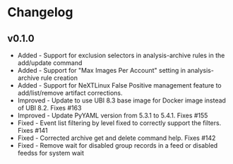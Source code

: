 # Changelog

## v0.1.0
+ Added - Support for exclusion selectors in analysis-archive rules in the add/update command
+ Added - Support for "Max Images Per Account" setting in analysis-archive rule creation 
+ Added - Support for NeXTLinux False Positive management feature to add/list/remove artifact corrections.
+ Improved - Update to use UBI 8.3 base image for Docker image instead of UBI 8.2. Fixes #163 
+ Improved - Update PyYAML version from 5.3.1 to 5.4.1. Fixes #155
+ Fixed - Event list filtering by level fixed to correctly support the filters. Fixes #141
+ Fixed - Corrected archive get and delete command help. Fixes #142
+ Fixed - Remove wait for disabled group records in a feed or disabled feedss for system wait
